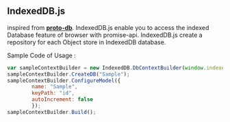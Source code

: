 ## IndexedDB.js
inspired from **[proto-db](https://stackedit.io/)**. 
IndexedDB.js enable you to access the indexed Database feature of browser with promise-api. IndexedDB.js create a repository for each Object store in IndexedDB database.

Sample Code of Usage :
```javascript
var sampleContextBuilder = new IndexedDB.DbContextBuilder(window.indexedDB);
sampleContextBuilder.CreateDB("Sample");
sampleContextBuilder.ConfigureModel({
        name: "Sample",
        keyPath: "id",
        autoIncrement: false
        });
sampleContextBuilder.Build();
```






